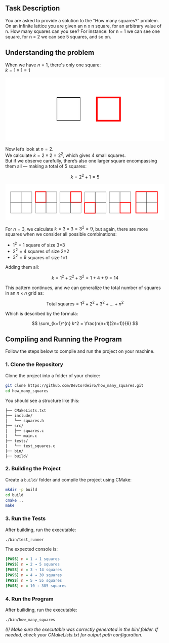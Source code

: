 ## Task Description

You are asked to provide a solution to the “How many squares?” problem. On an infinite lattice you are given an n x n square, for an arbitrary value of n. How many
squares can you see? For instance: for n = 1 we can see one square, for n = 2 we can see 5 squares, and so on.

## Understanding the problem

When we have $n = 1$, there's only one square:  
$k = 1 \times 1 = 1$

![One square](documentation/images/n_equal_one.svg)

Now let’s look at $n = 2$.  
We calculate $k = 2 \times 2 = 2^2$, which gives 4 small squares.  
But if we observe carefully, there’s also one larger square encompassing them all — making a total of 5 squares:

$$
k = 2^2 + 1 = 5
$$

![Two squares](documentation/images/n_equal_two.svg)

For $n = 3$, we calculate $k = 3 \times 3 = 3^2 = 9$, but again, there are more squares when we consider all possible combinations:

- $1^2 = 1$ square of size 3×3  
- $2^2 = 4$ squares of size 2×2  
- $3^2 = 9$ squares of size 1×1  

Adding them all:

$$
k = 1^2 + 2^2 + 3^2 = 1 + 4 + 9 = 14
$$

This pattern continues, and we can generalize the total number of squares in an $n \times n$ grid as:

$$
\text{Total squares} = 1^2 + 2^2 + 3^2 + \dots + n^2
$$

Which is described by the formula:

$$
\sum_{k=1}^{n} k^2 = \frac{n(n+1)(2n+1)}{6}
$$


## Compiling and Running the Program

Follow the steps below to compile and run the project on your machine.

### 1. Clone the Repository

Clone the project into a folder of your choice:

```bash
git clone https://github.com/DevCordeiro/how_many_squares.git
cd how_many_squares
```

You should see a structure like this:

``` how-many-squares/
├── CMakeLists.txt
├── include/
│   └── squares.h
├── src/
│   ├── squares.c
│   └── main.c
├── tests/
│   └── test_squares.c
├── bin/               
├── build/
```


### 2. Building the Project

Create a `build/` folder and compile the project using CMake:

``` bash
mkdir -p build
cd build
cmake ..
make
```

### 3. Run the Tests

After building, run the executable:
``` bash
./bin/test_runner
```

The expected console is:
``` ini
[PASS] n = 1 → 1 squares
[PASS] n = 2 → 5 squares
[PASS] n = 3 → 14 squares
[PASS] n = 4 → 30 squares
[PASS] n = 5 → 55 squares
[PASS] n = 10 → 385 squares
```

### 4. Run the Program

After builiding, run the executable:

``` bash
./bin/how_many_squares
```

_(!) Make sure the executable was correctly generated in the bin/ folder. If needed, check your CMakeLists.txt for output path configuration._